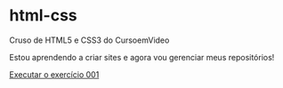 # html-css
 Cruso de HTML5 e CSS3 do CursoemVideo

 Estou aprendendo a criar sites e agora vou gerenciar meus repositórios!

<a href="https://paulo-henrique-santana.github.io/html-css/exercicios/ex001/index.html">Executar o exercício 001</a>